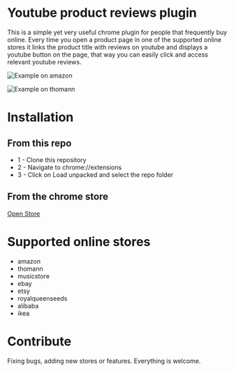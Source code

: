 # Youtube product reviews plugin

This is a simple yet very useful chrome plugin for people that frequently buy online. 
Every time you open a product page in one of the supported online stores it links the product title with reviews on youtube and displays a youtube button on the page, that way you can easily click and access relevant youtube reviews.

![Example on amazon](amazon.png)

![Example on thomann](thomann.png)

# Installation

## From this repo

* 1 - Clone this repository
* 2 - Navigate to chrome://extensions
* 3 - Click on Load unpacked and select the repo folder

## From the chrome store

[Open Store](https://chrome.google.com/webstore/detail/video-reviews-for-buying/epffndbljlnghnfjomejlojlmikegfod?hl=en-GB&authuser=0)


# Supported online stores

* amazon
* thomann
* musicstore
* ebay
* etsy
* royalqueenseeds
* alibaba
* ikea

# Contribute

Fixing bugs, adding new stores or features. Everything is welcome.
